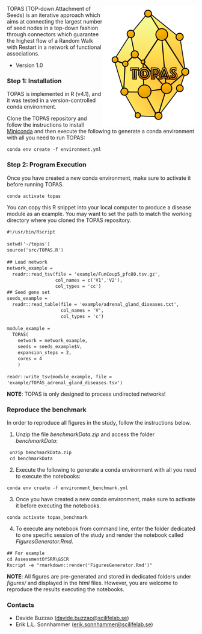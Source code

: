 <p align="center">
  <img src="TOPAS_logo.png"
  alt="drawing" 
  style="float: right;"
  />
</p>

TOPAS (TOP-down Attachment of Seeds) is an iterative approach which aims at connecting the largest number of seed nodes in a top-down fashion through connectors which guarantee the highest flow of a Random Walk with Restart in a network of functional associations.

* Version 1.0

### Step 1: Installation

TOPAS is implemented in R (v4.1), and it was tested in a version-controlled conda environment. 

Clone the TOPAS repository and follow the instructions to install [Miniconda](https://docs.conda.io/en/latest/miniconda.html) and then execute the following to generate a conda environment with all you need to run TOPAS:
```
conda env create -f environment.yml
```

### Step 2: Program Execution

Once you have created a new conda environment, make sure to activate it before running TOPAS. 
```
conda activate topas
```

You can copy this R snippet into your local computer to produce a disease module as an example. You may want to set the path to match the working directory where you cloned the TOPAS repository.

```{r}
#!/usr/bin/Rscript

setwd('~/topas') 
source('src/TOPAS.R')

## Load network
network_example = 
  readr::read_tsv(file = 'example/FunCoup5_pfc80.tsv.gz', 
                  col_names = c('V1','V2'), 
                  col_types = 'cc')
## Seed gene set
seeds_example = 
  readr::read_table(file = 'example/adrenal_gland_diseases.txt', 
                    col_names = 'V',
                    col_types = 'c')

module_example = 
  TOPAS(
    network = network_example,
    seeds = seeds_example$V,
    expansion_steps = 2,
    cores = 4
    )

readr::write_tsv(module_example, file = 'example/TOPAS_adrenal_gland_diseases.tsv')
```

**NOTE**: TOPAS is only designed to process undirected networks!


### Reproduce the benchmark

In order to reproduce all figures in the study, follow the instructions below. 

1. Unzip the file *benchmarkData.zip* and access the folder *benchmarkData*:

```
 unzip benchmarkData.zip
 cd benchmarkData
```

2. Execute the following to generate a conda environment with all you need to execute the notebooks:

```
conda env create -f environment_benchmark.yml
```

3. Once you have created a new conda environment, make sure to activate it before executing the notebooks. 

```
conda activate topas_benchmark
```

4. To execute any notebook from command line, enter the folder dedicated to one specific session of the study and render the notebook called *FiguresGenerator.Rmd*.

```
## For example
cd AssessmentOfSRR\&SCR
Rscript -e "rmarkdown::render('FiguresGenerator.Rmd')"
```

**NOTE**: All figures are pre-generated and stored in dedicated folders under *figures/* and displayed in the *html* files. However, you are welcome to reproduce the results executing the notebooks.

### Contacts ###

* Davide Buzzao (davide.buzzao@scilifelab.se)
* Erik L.L. Sonnhammer (erik.sonnhammer@scilifelab.se)